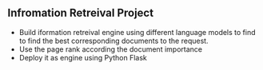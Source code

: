 ## Infromation Retreival Project
- Build iformation retreival engine using different language models to find to find the best corresponding documents to the request.
- Use the page rank according the document importance
- Deploy it as engine using Python Flask
